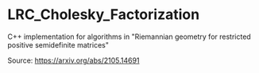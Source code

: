 # LRC_Cholesky_Factorization
C++ implementation for algorithms in "Riemannian geometry for restricted positive semidefinite matrices"

Source: https://arxiv.org/abs/2105.14691
